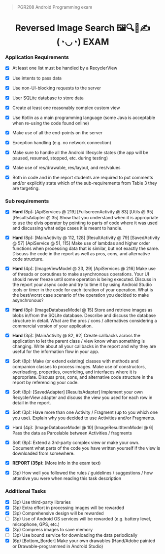 > PGR208 Android Programming exam
<h1 align="center">
Reversed Image Search 🖼🔍📱✍(◔◡◔) EXAM
</h1>



### Application Requirements

* [x] At least one list must be handled by a RecyclerView
* [x] Use intents to pass data
* [x] Use non-UI-blocking requests to the server
* [x] User SQLite database to store data
* [x] Create at least one reasonably complex custom view
* [x] Use Kotlin as a main programming language (some Java is acceptable when re-using
  the code found online)
* [x] Make use of all the end-points on the server
* [x] Exception handling (e.g. no network connection)
* [x] Make sure to handle all the Android lifecycle states (the app will be paused, resumed,
  stopped, etc. during testing) 
* [x] Make use of res/drawable, res/layout, and res/values
* [x] Both in code and in the report students are required to put comments and/or explicitly state which of the sub-requirements from Table 3 they are targeting.


### Sub requirements 
* [x] **Hard** (8p): [ApiServices @ 219] [FullscreenActivity @ 83] [Utils @ 95] [ResultsAdapter @ 35] Show that you understand when it is appropriate to use the elvis
  operator by pointing to parts of code where it was used and discussing what edge cases it is meant to handle.
* [x] **Hard** (8p): [MainActivity @ 112, 128] [ResultActivity @ 79] [SavedActivity @ 57] [ApiService @ 51, 115] Make use of lambdas and higher order functions when processing data
  that is similar, but not exactly the same. Discuss the code in the report as well as pros, cons, and alternative code structure.
* [x] **Hard** (4p): [ImageViewModel @ 23, 29] [ApiServices @ 216] Make use of threads or coroutines to make asynchronous operations. Your UI should never freeze until some operation is being executed. Discuss in the report your async code and try to time it by using Android Studio tools or timer in the code for each iteration of your operation. What is the best/worst case scenario of the operation you decided to make asynchronous?
* [x] **Hard** (8p): [ImageDatabaseModel @ 15] Store and retrieve images as blobs in/from the SQLite database.
  Describe and discuss the database structure in detail. What are the pros / cons / alternatives considering a commercial version of your application.
* [x] **Hard** (3p): [MainActivity @ 82, 92] Create callbacks across the application to let the parent class / view
  know when something is changing. Write about all your callbacks in the report and why they are useful for the information flow in your app.
* [x] Soft (8p): Make (or extend existing) classes with methods and companion classes to
  process images. Make use of constructors, overloading, properties, overriding, and interfaces where it is appropriate. Discuss pros, cons, and alternative code structure in the report by referencing your code.
* [x] Soft (8p): [SavedAdapter] [ResultsAdapter] Implement your own RecyclerView adapter and discuss the view you used for
  each row in detail in the report.
* [x] Soft (3p): Have more than one Activity / Fragment (up to you which one you use). Explain
  why you decided to use Activities and/or Fragments.
* [x] Hard (4p): [ImageDatabaseModel @ 10] [ImageResultItemModel @ 6] Pass the data as Parcelable between Activities / fragments
* [x] Soft (8p): Extend a 3rd-party complex view or make your own. Document what parts of
  the code you have written yourself if the view is downloaded from somewhere.
* [x] **REPORT (35p)**: (More info in the exam text)
* [x] (3p) How well you followed the rules / guidelines / suggestions / how attentive you were when reading this task description


### Additional Tasks

* [x] (3p) Use third-party libraries
* [x] (3p) Extra effort in processing images will be rewarded
* [x] (3p) Comprehensive design will be rewarded
* [ ] (3p) Use of Android OS services will be rewarded (e.g. battery level, microphone, GPS, etc.)
* [x] (3p) Compress images to save memory
* [ ] (3p) Use bound service for downloading the data periodically
* [x] (6p) [Bottom_Border] Make your own drawables (Hand/Adobe painted or Drawable-programmed in Android
  Studio) 
